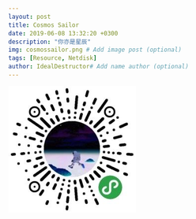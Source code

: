 ```yaml
---
layout: post
title: Cosmos Sailor
date: 2019-06-08 13:32:20 +0300
description: "你亦是星辰"
img: cosmossailor.png # Add image post (optional)
tags: [Resource, Netdisk]
author: IdealDestructor# Add name author (optional)
---
```

![img](/assets/img/cosmosqrcode.png)